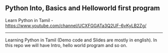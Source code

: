 Python Into, Basics and Helloworld first program
--------------------------------------------------
Learn Python in Tamil - https://www.youtube.com/channel/UCXFGGATa3Q2UF-6vKyLB2Zg/

----------------------------------------------

Learning Python in Tamil 
(Demo code and Slides are mostly in english). 
In this repo we will have Intro, hello world program and so on.
